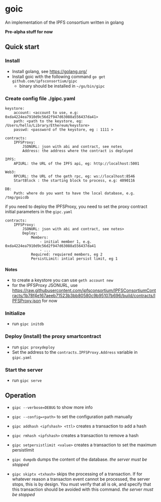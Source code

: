 # goic

An implementation of the IPFS consortium written in golang

**Pre-alpha stuff for now**

## Quick start

### Install 

- Install golang, see https://golang.org/
- Install goic with the following command `go get github.com/ipfsconsortium/gipc`
  - binary should be installed in `~/go/bin/gipc`

### Create config file ./gipc.yaml

```
keystore:
    account: <account to use, e.g: 0xda4224ea7910d9c56d2f947d63088a556437da41>
    path: <path to the keystore, eg: /Users/hello/Library/Ethereum/keystore>
    passwd: <password of the keystore, eg : 1111 >

contracts:
    IPFSProxy:
        JSONURL: json with abi and contract, see notes
        Address: the address where the contract is deployed

IPFS:
    APIURL: the URL of the IPFS api, eg: http://localhost:5001

Web3:
    RPCURL: the URL of the geth rpc, eg: ws://localhost:8546
    StartBlock : the starting block to process, e.g: 4090116

DB:
    Path: where do you want to have the local database, e.g. /tmp/goicdb
```

if you need to deploy the IPFSProxy, you need to set the proxy contract initial parameters in the `gipc.yaml`

```
contracts:
    IPFSProxy:
        JSONURL: json with abi and contract, see notes>
        Deploy:
            Members:
                - initial member 1, e.g. 0xda4224ea7910d9c56d2f947d63088a556437da41
                - ...
            Required: requiered members, eg 2
            PersistLimit: intial persist limit, eg 1
```

#### Notes
- to create a keystore you can use `geth account new`
- for the IPFSProxy JSONURL, use https://raw.githubusercontent.com/ipfsconsortium/IPFSConsortiumContracts/1b78f4e167aeeb71523b3bb80580c9b95107b696/build/contracts/IPFSProxy.json for now

### Initialize

- run `gipc initdb`

### Deploy (install) the proxy smartcontract

- run `gipc proxydeploy`
- Set the address to the `contracts.IPFSProxy.Address` variable in `gipc.yaml`

### Start the server

- run `gipc serve`

## Operation

- `gipc --verbose=DEBUG` to show more info
- `gipc --config=<path>` to set the configuration path manually

- `gipc addhash <ipfshash> <ttl>` creates a transaction to add a hash
- `gipc rmhash <ipfshash>` creates a transaction to remove a hash
- `gipc setpersistlimit <value>` creates a transaction to set the maximum persistlimit

- `gipc dumpdb` dumps the content of the database. *the server must be stopped*
- `gipc skiptx <txhash>` skips the processing of a transaction. If for whatever reason a transacton event cannot be processed, the server stops, this is by design. You must verify that all is ok, and specify that this transaction should be avoided with this command. *the server must be stopped*






